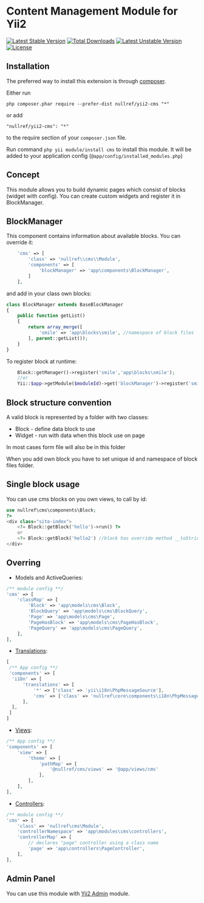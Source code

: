 Content Management Module for Yii2
====================
[![Latest Stable Version](https://poser.pugx.org/nullref/yii2-cms/v/stable)](https://packagist.org/packages/nullref/yii2-cms) [![Total Downloads](https://poser.pugx.org/nullref/yii2-cms/downloads)](https://packagist.org/packages/nullref/yii2-cms) [![Latest Unstable Version](https://poser.pugx.org/nullref/yii2-cms/v/unstable)](https://packagist.org/packages/nullref/yii2-cms) [![License](https://poser.pugx.org/nullref/yii2-cms/license)](https://packagist.org/packages/nullref/yii2-cms)

Installation
------------

The preferred way to install this extension is through [composer](http://getcomposer.org/download/).

Either run

```
php composer.phar require --prefer-dist nullref/yii2-cms "*"
```

or add

```
"nullref/yii2-cms": "*"
```

to the require section of your `composer.json` file.

Run command `php yii module/install cms` to install this module. It will be added to your application config (`@app/config/installed_modules.php`)

Concept
-------

This module allows you to build dynamic pages which consist of blocks (widget with config).
You can create custom widgets and register it in BlockManager.


BlockManager
------------

This component contains information about available blocks.
You can override it:

```php
    'cms' => [
        'class' => 'nullref\\cms\\Module',
        'components' => [
            'blockManager' => 'app\components\BlockManager',
        ]
    ],
```

and add in your class own blocks:

```php
class BlockManager extends BaseBlockManager
{
    public function getList()
    {
        return array_merge([
            'smile' => 'app\blocks\smile', //namespace of block files
        ], parent::getList());
    }
}
```

To register block at runtime:

```php
    Block::getManager()->register('smile','app\blocks\smile');
    //or
    Yii::$app->getModule($moduleId)->get('blockManager')->register('smile','app\blocks\smile');
```



Block structure convention
--------------------------

A valid block is represented by a folder with two classes:

- Block - define data block to use
- Widget - run with data when this block use on page

In most cases form file will also be in this folder

When you add own block you have to set unique id and namespace of block files folder.


Single block usage
------------------

You can use cms blocks on you own views, to call by id:

```php
use nullref\cms\components\Block;
?>
<div class="site-index">
    <?= Block::getBlock('hello')->run() ?>
    or
    <?= Block::getBlock('hello2') //block has override method __toString() ?>
</div>
```

Overring
--------

- Models and ActiveQueries:
```php
/** module config **/
'cms' => [
    'classMap' => [
        'Block' => 'app\models\cms\Block',
        'BlockQuery' => 'app\models\cms\BlockQuery',
        'Page' => 'app\models\cms\Page',
        'PageHasBlock' => 'app\models\cms\PageHasBlock',
        'PageQuery' => 'app\models\cms\PageQuery',
    ],
],
```

- [Translations](https://github.com/NullRefExcep/yii2-core#translation-overriding):
```php
[
 /** App config **/
 'components' => [
  'i18n' => [
      'translations' => [
          '*' => ['class' => 'yii\i18n\PhpMessageSource'],
          'cms' => ['class' => 'nullref\core\components\i18n\PhpMessageSource'],
      ],
  ],
 ]
]
```
- [Views](http://www.yiiframework.com/doc-2.0/yii-base-theme.html#$pathMap-detail):

```php
/** App config **/
'components' => [
    'view' => [
        'theme' => [
            'pathMap' => [
                '@nullref/cms/views' => '@app/views/cms'
            ],
        ],
    ],
],
```
- [Controllers](http://www.yiiframework.com/doc-2.0/guide-structure-controllers.html):

```php
/** module config **/
'cms' => [
    'class' => 'nullref\cms\Module',
    'controllerNamespace' => 'app\modules\cms\controllers',
    'controllerMap' => [
        // declares "page" controller using a class name
        'page' => 'app\controllers\PageController',
    ],
],
```

Admin Panel
----------------------------

You can use this module with [Yii2 Admin](https://github.com/NullRefExcep/yii2-admin) module.
